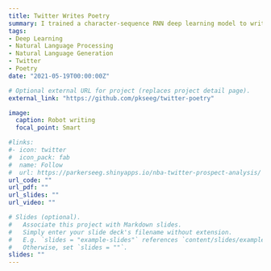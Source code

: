 ```yaml
---
title: Twitter Writes Poetry
summary: I trained a character-sequence RNN deep learning model to write poetry based on famous English poets. I then used the twitter API to build a feedback loop between my poetry model and twitter, so essentially twitter (geolocated in the USA) was writing poetry.
tags:
- Deep Learning
- Natural Language Processing
- Natural Language Generation
- Twitter
- Poetry
date: "2021-05-19T00:00:00Z"

# Optional external URL for project (replaces project detail page).
external_link: "https://github.com/pkseeg/twitter-poetry"

image:
  caption: Robot writing
  focal_point: Smart

#links:
#- icon: twitter
#  icon_pack: fab
#  name: Follow
#  url: https://parkerseeg.shinyapps.io/nba-twitter-prospect-analysis/
url_code: ""
url_pdf: ""
url_slides: ""
url_video: ""

# Slides (optional).
#   Associate this project with Markdown slides.
#   Simply enter your slide deck's filename without extension.
#   E.g. `slides = "example-slides"` references `content/slides/example-slides.md`.
#   Otherwise, set `slides = ""`.
slides: ""
---
```

